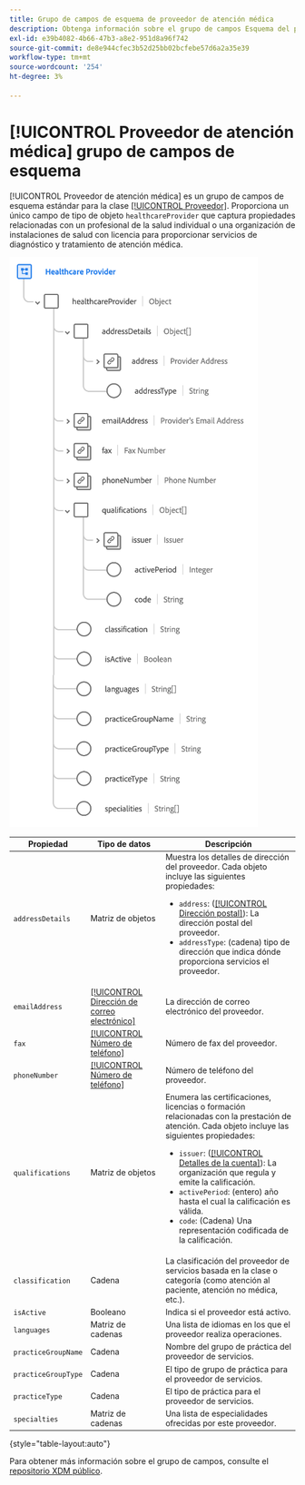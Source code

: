 ```yaml
---
title: Grupo de campos de esquema de proveedor de atención médica
description: Obtenga información sobre el grupo de campos Esquema del proveedor de atención médica.
exl-id: e39b4082-4b66-47b3-a8e2-951d8a96f742
source-git-commit: de8e944cfec3b52d25bb02bcfebe57d6a2a35e39
workflow-type: tm+mt
source-wordcount: '254'
ht-degree: 3%

---
```


# [!UICONTROL Proveedor de atención médica] grupo de campos de esquema

[!UICONTROL Proveedor de atención médica] es un grupo de campos de esquema estándar para la clase [[!UICONTROL Proveedor]](../../classes/provider.md). Proporciona un único campo de tipo de objeto `healthcareProvider` que captura propiedades relacionadas con un profesional de la salud individual o una organización de instalaciones de salud con licencia para proporcionar servicios de diagnóstico y tratamiento de atención médica.

![](../../images/field-groups/healthcare-provider.png)

| Propiedad | Tipo de datos | Descripción |
| --- | --- | --- |
| `addressDetails` | Matriz de objetos | Muestra los detalles de dirección del proveedor. Cada objeto incluye las siguientes propiedades: <ul><li>`address`: ([[!UICONTROL Dirección postal]](../../data-types/postal-address.md)): La dirección postal del proveedor.</li><li>`addressType`: (cadena) tipo de dirección que indica dónde proporciona servicios el proveedor.</li></ul> |
| `emailAddress` | [[!UICONTROL Dirección de correo electrónico]](../../data-types/email-address.md) | La dirección de correo electrónico del proveedor. |
| `fax` | [[!UICONTROL Número de teléfono]](../../data-types/phone-number.md) | Número de fax del proveedor. |
| `phoneNumber` | [[!UICONTROL Número de teléfono]](../../data-types/phone-number.md) | Número de teléfono del proveedor. |
| `qualifications` | Matriz de objetos | Enumera las certificaciones, licencias o formación relacionadas con la prestación de atención. Cada objeto incluye las siguientes propiedades: <ul><li>`issuer`: ([[!UICONTROL Detalles de la cuenta]](../../data-types/account-details.md)): La organización que regula y emite la calificación.</li><li>`activePeriod`: (entero) año hasta el cual la calificación es válida.</li><li>`code`: (Cadena) Una representación codificada de la calificación.</li></ul> |
| `classification` | Cadena | La clasificación del proveedor de servicios basada en la clase o categoría (como atención al paciente, atención no médica, etc.). |
| `isActive` | Booleano | Indica si el proveedor está activo. |
| `languages` | Matriz de cadenas | Una lista de idiomas en los que el proveedor realiza operaciones. |
| `practiceGroupName` | Cadena | Nombre del grupo de práctica del proveedor de servicios. |
| `practiceGroupType` | Cadena | El tipo de grupo de práctica para el proveedor de servicios. |
| `practiceType` | Cadena | El tipo de práctica para el proveedor de servicios. |
| `specialties` | Matriz de cadenas | Una lista de especialidades ofrecidas por este proveedor. |

{style="table-layout:auto"}

Para obtener más información sobre el grupo de campos, consulte el [repositorio XDM público](https://github.com/adobe/xdm/blob/master/components/fieldgroups/provider/healthcare-provider-details.schema.json).
